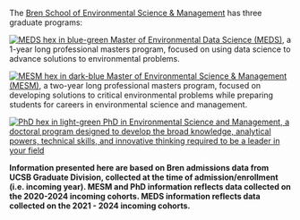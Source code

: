  The <a href="https://bren.ucsb.edu/" target="_blank">Bren School of Environmental Science & Management</a> has three graduate programs: 

 <a href="https://bren.ucsb.edu/masters-programs/master-environmental-data-science" target="_blank"> <img class="meds_hex" src="logos/bren_meds_hex.png" alt="MEDS hex in blue-green"> Master of Environmental Data Science (MEDS)</a>, a 1-year long professional masters program, focused on using data science to advance solutions to environmental problems.
 
 <a href="https://bren.ucsb.edu/masters-programs/master-environmental-science-and-management" target="_blank"> <img class="mesm_hex" src="logos/bren_mesm_hex.png" alt="MESM hex in dark-blue"> Master of Environmental Science & Management (MESM)</a>, a two-year long professional masters program, focused on developing solutions to critical environmental problems while preparing students for careers in environmental science and management.
 
 <a href="https://bren.ucsb.edu/phd-environmental-science-and-management" target="_blank"> <img class="phd_hex" src="logos/bren_phd_hex.png" alt="PhD hex in light-green"> PhD in Environmental Science and Management, a doctoral program designed to develop the broad knowledge, analytical powers, technical skills, and innovative thinking required to be a leader in your field</a>
 
**Information presented here are based on Bren admissions data from UCSB Graduate Division, collected at the time of admission/enrollment (i.e. incoming year). MESM and PhD information reflects data collected on the 2020-2024 incoming cohorts. MEDS information reflects data collected on the 2021 - 2024 incoming cohorts.**
 
 